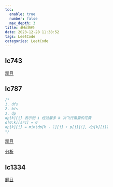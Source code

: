 ```yaml
---
toc:
  enable: true
  number: false
  max_depth: 3
title: 最短路径
date: 2023-12-28 11:38:52
tags: LeetCode
categories: LeetCode
---
```


## lc743

[题目](https://leetcode.com/problems/network-delay-time/description/)

## lc787

```cpp
/*
1. dfs
2. bfs
3. dp
dp[k][i] 表示到 i 经过最多 k 次飞行需要的花费
d[0:k][src] = 0
dp[k][i] = min(dp[k - 1][j] + p[j][i], dp[k][i])
*/
```

[题目](https://leetcode.com/problems/cheapest-flights-within-k-stops/description/)

[分析](https://www.youtube.com/watch?v=PLY-lbcxEjg&t=60s)

## lc1334

[题目](https://leetcode.com/problems/find-the-city-with-the-smallest-number-of-neighbors-at-a-threshold-distance/)

